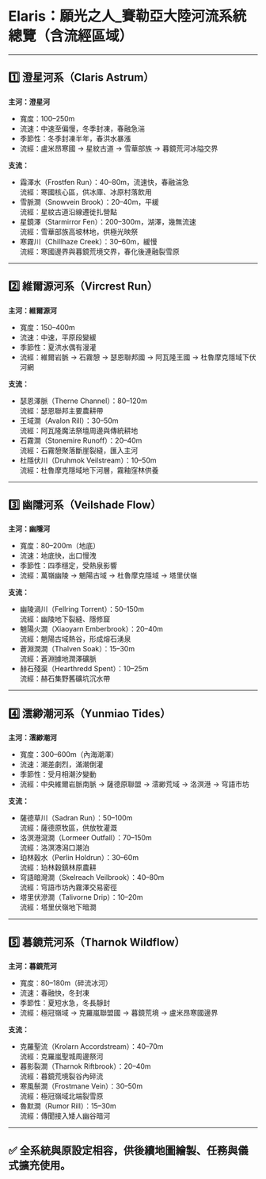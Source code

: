 # Elaris：願光之人_賽勒亞大陸河流系統總覽（含流經區域）

---

## 1️⃣ 澄星河系（Claris Astrum）

**主河：澄星河**
- 寬度：100–250m
- 流速：中速至偏慢，冬季封凍，春融急湍
- 季節性：冬季封凍半年，春洪水暴漲
- 流經：盧米昂寒國 → 星紋古道 → 雪華部族 → 暮鏡荒河冰隘交界

**支流：**
- 霜澤水（Frostfen Run）：40–80m，流速快，春融湍急  
  流經：寒國核心區，供冰庫、冰原村落飲用
- 雪脈澗（Snowvein Brook）：20–40m，平緩  
  流經：星紋古道沿線遷徙扎營點
- 星鏡澤（Starmirror Fen）：200–300m，湖澤，幾無流速  
  流經：雪華部族高坡林地，供極光映祭
- 寒霧川（Chillhaze Creek）：30–60m，緩慢  
  流經：寒國邊界與暮鏡荒境交界，春化後連融裂雪原

---

## 2️⃣ 維爾源河系（Vircrest Run）

**主河：維爾源河**
- 寬度：150–400m
- 流速：中速，平原段變緩
- 季節性：夏洪水偶有漫灌
- 流經：維爾岩脈 → 石霧憩 → 瑟恩聯邦國 → 阿瓦隆王國 → 杜魯摩克隱域下伏河網

**支流：**
- 瑟恩澤脈（Therne Channel）：80–120m  
  流經：瑟恩聯邦主要農耕帶
- 王域澗（Avalon Rill）：30–50m  
  流經：阿瓦隆魔法祭壇周邊與傳統耕地
- 石霧澗（Stonemire Runoff）：20–40m  
  流經：石霧憩聚落斷崖裂縫，匯入主河
- 杜隱伏川（Druhmok Veilstream）：10–50m  
  流經：杜魯摩克隱域地下河層，霧釉窪林供養

---

## 3️⃣ 幽隱河系（Veilshade Flow）

**主河：幽隱河**
- 寬度：80–200m（地底）
- 流速：地底快，出口慢洩
- 季節性：四季穩定，受熱泉影響
- 流經：萬嶺幽陵 → 魈陽古域 → 杜魯摩克隱域 → 塔里伏嶺

**支流：**
- 幽陵渦川（Fellring Torrent）：50–150m  
  流經：幽陵地下裂縫、隱修窟
- 魈陽火澗（Xiaoyarn Emberbrook）：20–40m  
  流經：魈陽古域熱谷，形成熔石湧泉
- 蒼淵潤澗（Thalven Soak）：15–30m  
  流經：蒼淵據地潤澤礦脈
- 赫石殘渠（Hearthredd Spent）：10–25m  
  流經：赫石集野舊礦坑沉水帶

---

## 4️⃣ 澐緲潮河系（Yunmiao Tides）

**主河：澐緲潮河**
- 寬度：300–600m（內海潮澤）
- 流速：潮差劇烈，滿潮倒灌
- 季節性：受月相潮汐變動
- 流經：中央維爾岩脈南脈 → 薩德原聯盟 → 澐緲荒域 → 洛溟港 → 穹語市坊

**支流：**
- 薩德草川（Sadran Run）：50–100m  
  流經：薩德原牧區，供放牧灌溉
- 洛溟港瀉澗（Lormeer Outfall）：70–150m  
  流經：洛溟港潟口潮泊
- 珀林穀水（Perlin Holdrun）：30–60m  
  流經：珀林穀鎮林原農耕
- 穹語暗灣澗（Skelreach Veilbrook）：40–80m  
  流經：穹語市坊內霧澤交易密徑
- 塔里伏滲澗（Talivorne Drip）：10–20m  
  流經：塔里伏嶺地下暗澗

---

## 5️⃣ 暮鏡荒河系（Tharnok Wildflow）

**主河：暮鏡荒河**
- 寬度：80–180m（碎流冰河）
- 流速：春融快，冬封凍
- 季節性：夏短水急，冬長靜封
- 流經：極冠嶺域 → 克羅嵐聯盟國 → 暮鏡荒境 → 盧米昂寒國邊界

**支流：**
- 克羅聖流（Krolarn Accordstream）：40–70m  
  流經：克羅嵐聖城周邊祭河
- 暮影裂澗（Tharnok Riftbrook）：20–40m  
  流經：暮鏡荒境裂谷內碎流
- 寒風鬃澗（Frostmane Vein）：30–50m  
  流經：極冠嶺域北端裂雪原
- 魯默澗（Rumor Rill）：15–30m  
  流經：傳聞接入矮人幽谷暗河

---

## ✅ 全系統與原設定相容，供後續地圖繪製、任務與儀式擴充使用。

